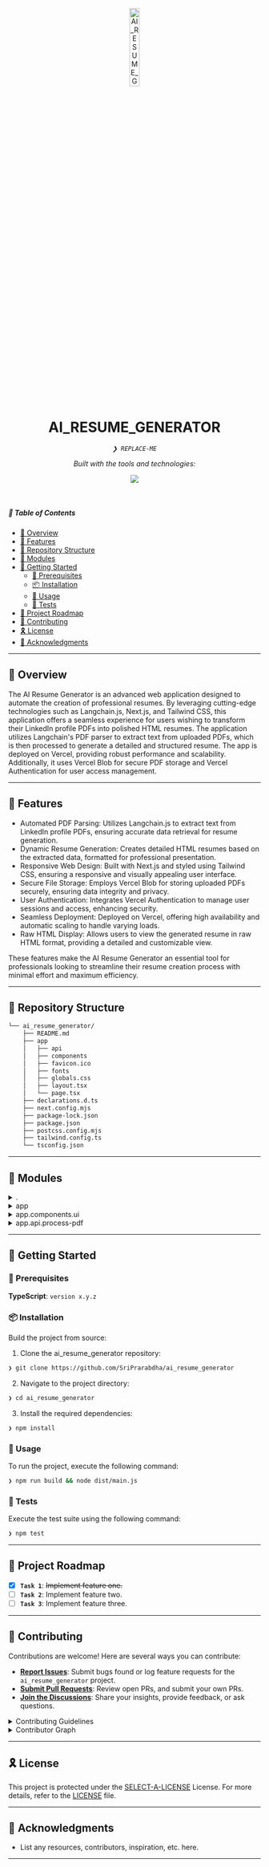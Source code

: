 <p align="center">
  <img src="https://img.icons8.com/?size=512&id=55494&format=png" width="20%" alt="AI_RESUME_GENERATOR-logo">
</p>
<p align="center">
    <h1 align="center">AI_RESUME_GENERATOR</h1>
</p>
<p align="center">
    <em><code>❯ REPLACE-ME</code></em>
</p>
<p align="center">
	<!-- Shields.io badges disabled, using skill icons. --></p>
<p align="center">
		<em>Built with the tools and technologies:</em>
</p>
<p align="center">
	<a href="https://skillicons.dev">
		<img src="https://skillicons.dev/icons?i=css,md,react,ts">
	</a></p>

<br>

##### 🔗 Table of Contents

- [📍 Overview](#-overview)
- [👾 Features](#-features)
- [📂 Repository Structure](#-repository-structure)
- [🧩 Modules](#-modules)
- [🚀 Getting Started](#-getting-started)
    - [🔖 Prerequisites](#-prerequisites)
    - [📦 Installation](#-installation)
    - [🤖 Usage](#-usage)
    - [🧪 Tests](#-tests)
- [📌 Project Roadmap](#-project-roadmap)
- [🤝 Contributing](#-contributing)
- [🎗 License](#-license)
- [🙌 Acknowledgments](#-acknowledgments)

---

## 📍 Overview

The AI Resume Generator is an advanced web application designed to automate the creation of professional resumes. By leveraging cutting-edge technologies such as Langchain.js, Next.js, and Tailwind CSS, this application offers a seamless experience for users wishing to transform their LinkedIn profile PDFs into polished HTML resumes. The application utilizes Langchain's PDF parser to extract text from uploaded PDFs, which is then processed to generate a detailed and structured resume. The app is deployed on Vercel, providing robust performance and scalability. Additionally, it uses Vercel Blob for secure PDF storage and Vercel Authentication for user access management.

---

## 👾 Features


- Automated PDF Parsing: Utilizes Langchain.js to extract text from LinkedIn profile PDFs, ensuring accurate data retrieval for resume generation.
- Dynamic Resume Generation: Creates detailed HTML resumes based on the extracted data, formatted for professional presentation.
- Responsive Web Design: Built with Next.js and styled using Tailwind CSS, ensuring a responsive and visually appealing user interface.
- Secure File Storage: Employs Vercel Blob for storing uploaded PDFs securely, ensuring data integrity and privacy.
- User Authentication: Integrates Vercel Authentication to manage user sessions and access, enhancing security.
- Seamless Deployment: Deployed on Vercel, offering high availability and automatic scaling to handle varying loads.
- Raw HTML Display: Allows users to view the generated resume in raw HTML format, providing a detailed and customizable view.

These features make the AI Resume Generator an essential tool for professionals looking to streamline their resume creation process with minimal effort and maximum efficiency.

---

## 📂 Repository Structure

```sh
└── ai_resume_generator/
    ├── README.md
    ├── app
    │   ├── api
    │   ├── components
    │   ├── favicon.ico
    │   ├── fonts
    │   ├── globals.css
    │   ├── layout.tsx
    │   └── page.tsx
    ├── declarations.d.ts
    ├── next.config.mjs
    ├── package-lock.json
    ├── package.json
    ├── postcss.config.mjs
    ├── tailwind.config.ts
    └── tsconfig.json
```

---

## 🧩 Modules

<details closed><summary>.</summary>

| File | Summary |
| --- | --- |
| [postcss.config.mjs](https://github.com/SriPrarabdha/ai_resume_generator/blob/main/postcss.config.mjs) | <code>❯ REPLACE-ME</code> |
| [tailwind.config.ts](https://github.com/SriPrarabdha/ai_resume_generator/blob/main/tailwind.config.ts) | <code>❯ REPLACE-ME</code> |
| [tsconfig.json](https://github.com/SriPrarabdha/ai_resume_generator/blob/main/tsconfig.json) | <code>❯ REPLACE-ME</code> |
| [package.json](https://github.com/SriPrarabdha/ai_resume_generator/blob/main/package.json) | <code>❯ REPLACE-ME</code> |
| [next.config.mjs](https://github.com/SriPrarabdha/ai_resume_generator/blob/main/next.config.mjs) | <code>❯ REPLACE-ME</code> |
| [declarations.d.ts](https://github.com/SriPrarabdha/ai_resume_generator/blob/main/declarations.d.ts) | <code>❯ REPLACE-ME</code> |
| [package-lock.json](https://github.com/SriPrarabdha/ai_resume_generator/blob/main/package-lock.json) | <code>❯ REPLACE-ME</code> |

</details>

<details closed><summary>app</summary>

| File | Summary |
| --- | --- |
| [globals.css](https://github.com/SriPrarabdha/ai_resume_generator/blob/main/app/globals.css) | <code>❯ REPLACE-ME</code> |
| [page.tsx](https://github.com/SriPrarabdha/ai_resume_generator/blob/main/app/page.tsx) | <code>❯ REPLACE-ME</code> |
| [layout.tsx](https://github.com/SriPrarabdha/ai_resume_generator/blob/main/app/layout.tsx) | <code>❯ REPLACE-ME</code> |

</details>

<details closed><summary>app.components.ui</summary>

| File | Summary |
| --- | --- |
| [progress.tsx](https://github.com/SriPrarabdha/ai_resume_generator/blob/main/app/components/ui/progress.tsx) | <code>❯ REPLACE-ME</code> |
| [button.tsx](https://github.com/SriPrarabdha/ai_resume_generator/blob/main/app/components/ui/button.tsx) | <code>❯ REPLACE-ME</code> |

</details>

<details closed><summary>app.api.process-pdf</summary>

| File | Summary |
| --- | --- |
| [route.ts](https://github.com/SriPrarabdha/ai_resume_generator/blob/main/app/api/process-pdf/route.ts) | <code>❯ REPLACE-ME</code> |

</details>

---

## 🚀 Getting Started

### 🔖 Prerequisites

**TypeScript**: `version x.y.z`

### 📦 Installation

Build the project from source:

1. Clone the ai_resume_generator repository:
```sh
❯ git clone https://github.com/SriPrarabdha/ai_resume_generator
```

2. Navigate to the project directory:
```sh
❯ cd ai_resume_generator
```

3. Install the required dependencies:
```sh
❯ npm install
```

### 🤖 Usage

To run the project, execute the following command:

```sh
❯ npm run build && node dist/main.js
```

### 🧪 Tests

Execute the test suite using the following command:

```sh
❯ npm test
```

---

## 📌 Project Roadmap

- [X] **`Task 1`**: <strike>Implement feature one.</strike>
- [ ] **`Task 2`**: Implement feature two.
- [ ] **`Task 3`**: Implement feature three.

---

## 🤝 Contributing

Contributions are welcome! Here are several ways you can contribute:

- **[Report Issues](https://github.com/SriPrarabdha/ai_resume_generator/issues)**: Submit bugs found or log feature requests for the `ai_resume_generator` project.
- **[Submit Pull Requests](https://github.com/SriPrarabdha/ai_resume_generator/blob/main/CONTRIBUTING.md)**: Review open PRs, and submit your own PRs.
- **[Join the Discussions](https://github.com/SriPrarabdha/ai_resume_generator/discussions)**: Share your insights, provide feedback, or ask questions.

<details closed>
<summary>Contributing Guidelines</summary>

1. **Fork the Repository**: Start by forking the project repository to your github account.
2. **Clone Locally**: Clone the forked repository to your local machine using a git client.
   ```sh
   git clone https://github.com/SriPrarabdha/ai_resume_generator
   ```
3. **Create a New Branch**: Always work on a new branch, giving it a descriptive name.
   ```sh
   git checkout -b new-feature-x
   ```
4. **Make Your Changes**: Develop and test your changes locally.
5. **Commit Your Changes**: Commit with a clear message describing your updates.
   ```sh
   git commit -m 'Implemented new feature x.'
   ```
6. **Push to github**: Push the changes to your forked repository.
   ```sh
   git push origin new-feature-x
   ```
7. **Submit a Pull Request**: Create a PR against the original project repository. Clearly describe the changes and their motivations.
8. **Review**: Once your PR is reviewed and approved, it will be merged into the main branch. Congratulations on your contribution!
</details>

<details closed>
<summary>Contributor Graph</summary>
<br>
<p align="left">
   <a href="https://github.com{/SriPrarabdha/ai_resume_generator/}graphs/contributors">
      <img src="https://contrib.rocks/image?repo=SriPrarabdha/ai_resume_generator">
   </a>
</p>
</details>

---

## 🎗 License

This project is protected under the [SELECT-A-LICENSE](https://choosealicense.com/licenses) License. For more details, refer to the [LICENSE](https://choosealicense.com/licenses/) file.

---

## 🙌 Acknowledgments

- List any resources, contributors, inspiration, etc. here.

---